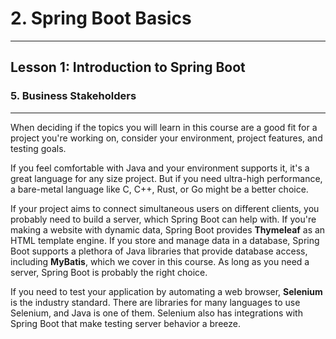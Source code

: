 # 2. Spring Boot Basics 
___

## Lesson 1: Introduction to Spring Boot 

### 5. Business Stakeholders

___

When deciding if the topics you will learn in this course are a good fit for a project you're working on, consider your environment, project features, and testing goals.

If you feel comfortable with Java and your environment supports it, it's a great language for any size project. But if you need ultra-high performance, a bare-metal language like C, C++, Rust, or Go might be a better choice.

If your project aims to connect simultaneous users on different clients, you probably need to build a server, which Spring Boot can help with. If you're making a website with dynamic data, Spring Boot provides **Thymeleaf** as an HTML template engine. If you store and manage data in a database, Spring Boot supports a plethora of Java libraries that provide database access, including **MyBatis**, which we cover in this course. As long as you need a server, Spring Boot is probably the right choice.

If you need to test your application by automating a web browser, **Selenium** is the industry standard. There are libraries for many languages to use Selenium, and Java is one of them. Selenium also has integrations with Spring Boot that make testing server behavior a breeze.

